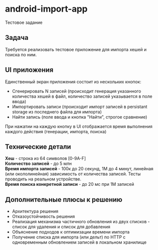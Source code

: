 # android-import-app
Тестовое задание

## Задача
Требуется реализовать тестовое приложение для импорта хешей и поиска по ним.

## UI приложения
Единственный экран приложения состоит из нескольких кнопок:
- Сгенерировать N записей (происходит генерация указанного количества хешей в файл, количество записей указывается в поле ввода)
- Импортировать записи (происходит импорт записей в persistant storage из последнего файла для импорта)
- Найти запись (поле ввода и кнопка "Найти", строгое сравнение)

При нажатии на каждую кнопку в UI отображается время выполнения каждого действия (генерации, импорта, поиска)

## Технические детали
**Хеш** - строка из 64 символов [0-9A-F]  
**Количество записей** - до 5 млн  
**Время импорта записей** - 100к до 20 секунд, 1М до 4 минут, линейная (или окололинейная) зависимость от количества записей. Тесты проводить на реальном устройстве.  
**Время поиска конкретной записи** - до 20 мс при 1М записей

## Дополнительные плюсы к решению
- Архитектура решения
- Отказоустойчивость решения
- Реализация механизма частичного обновления из двух списков - список для удаления и список для добавления
- Объяснение подходов к оптимизации времени импорта
- Получение списка для импорта (или дельт) по HTTP с одновременным обновлением записей в локальном хранилище
